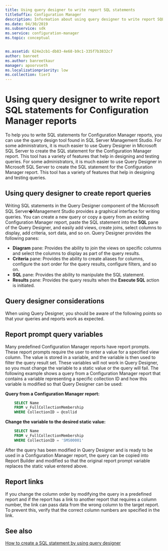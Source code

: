 ```yaml
---
title: Using query designer to write report SQL statements
titleSuffix: Configuration Manager
description: Information about using query designer to write report SQL statements for Configuration Manager reports.
ms.date: 04/30/2019
ms.subservice: sdk
ms.service: configuration-manager
ms.topic: conceptual


ms.assetid: 624e2cb1-db83-4e68-b9c1-335f7b3832c7
author: banreet
ms.author: banreetkaur
manager: apoorvseth
ms.localizationpriority: low
ms.collection: tier3
---
```


# Using query designer to write report SQL statements for Configuration Manager reports

To help you to write SQL statements for Configuration Manager reports, you can use the query design tool found in SQL Server Management Studio. For some administrators, it is much easier to use Query Designer in Microsoft SQL Server to create the SQL statement for the Configuration Manager report. This tool has a variety of features that help in designing and testing queries. For some administrators, it is much easier to use Query Designer in Microsoft SQL Server to create the SQL statement for the Configuration Manager report. This tool has a variety of features that help in designing and testing queries.

## Using query designer to create report queries

Writing SQL statements in the Query Designer component of the Microsoft SQL Server�Management Studio provides a graphical interface for writing queries. You can create a new query or copy a query from an existing Configuration Manager report, paste the SQL statement into the **SQL** pane of the Query Designer, and easily add views, create joins, select columns to display, add criteria, sort data, and so on. Query Designer provides the following panes:

- **Diagram** pane: Provides the ability to join the views on specific columns and select the columns to display as part of the query results.
- **Criteria** pane: Provides the ability to create aliases for columns, configure the sort order for the query results, configure filters, and so on.
- **SQL** pane: Provides the ability to manipulate the SQL statement.
- **Results** pane: Provides the query results when the **Execute SQL** action is initiated.

## Query designer considerations

When using Query Designer, you should be aware of the following points so that your queries and reports work as expected.

## Report prompt query variables

Many predefined Configuration Manager reports have report prompts. These report prompts require the user to enter a value for a specified view column. The value is stored in a variable, and the variable is then used to filter the query result set. These variables will not work in Query Designer, so you must change the variable to a static value or the query will fail. The following example shows a query from a Configuration Manager report that contains a variable representing a specific collection ID and how this variable is modified so that Query Designer can be used:

**Query from a Configuration Manager report:**

```sql
    SELECT Name 
    FROM v_FullCollectionMembership 
    WHERE CollectionID = @collid 
```

**Change the variable to the desired static value:**

```sql
    SELECT Name 
    FROM v_FullCollectionMembership 
    WHERE CollectionID = 'SMS00001' 
```

After the query has been modified in Query Designer and is ready to be used in a Configuration Manager report, the query can be copied into Report Builder and modified so that the original report prompt variable replaces the static value entered above.

## Report links

If you change the column order by modifying the query in a predefined report and if the report has a link to another report that requires a column number, the link can pass data from the wrong column to the target report. To prevent this, verify that the correct column numbers are specified in the link.

## See also

[How to create a SQL statement by using query designer](how-to-create-sql-statement-using-query-designer.md)
